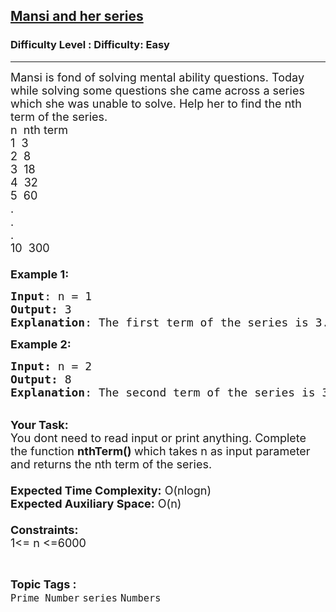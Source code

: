 <h2><a href="https://www.geeksforgeeks.org/problems/mansi-and-her-series4249/1?page=3&status=unsolved&sortBy=accuracy">Mansi and her series</a></h2><h3>Difficulty Level : Difficulty: Easy</h3><hr><div class="problems_problem_content__Xm_eO"><p><span style="font-size:18px">Mansi is fond of solving mental ability questions. Today while solving some questions she came across a series which she was unable to solve. Help her to find the nth term of the series.<br>
n&nbsp; nth term<br>
1 &nbsp;3<br>
2 &nbsp;8<br>
3 &nbsp;18<br>
4 &nbsp;32<br>
5 &nbsp;60<br>
.<br>
.<br>
.<br>
10 &nbsp;300<br>
<br>
<strong>Example 1:</strong></span></p>

<pre><span style="font-size:18px"><strong>Input</strong>: n = 1
<strong>Output:</strong>&nbsp;3&nbsp;
<strong>Explanation</strong>: The first term of the series is 3.
</span></pre>

<p><span style="font-size:18px"><strong>Example 2:</strong></span></p>

<pre><span style="font-size:18px"><strong>Input: </strong>n = 2
<strong>Output:&nbsp;</strong>8
<strong>Explanation</strong>: The second term of the series is 3. 
</span></pre>

<p><br>
<span style="font-size:18px"><strong>Your Task:&nbsp;&nbsp;</strong><br>
You dont need to read input or print anything. Complete the function <strong>nthTerm()&nbsp;</strong>which takes n&nbsp;as input parameter and returns the nth term of the series.<br>
<br>
<strong>Expected Time Complexity:</strong> O(nlogn)<br>
<strong>Expected Auxiliary Space:</strong> O(n)<br>
<br>
<strong>Constraints:</strong><br>
1&lt;= n&nbsp;&lt;=6000</span></p>
</div><br><p><span style=font-size:18px><strong>Topic Tags : </strong><br><code>Prime Number</code>&nbsp;<code>series</code>&nbsp;<code>Numbers</code>&nbsp;